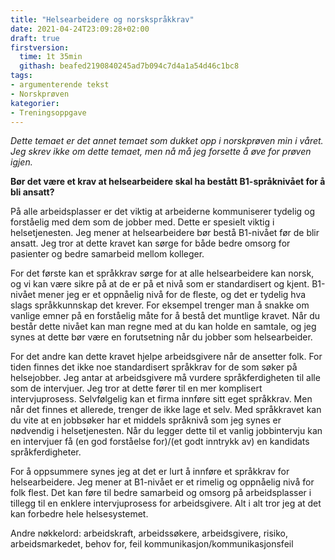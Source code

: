 ```yaml
---
title: "Helsearbeidere og norskspråkkrav"
date: 2021-04-24T23:09:28+02:00
draft: true
firstversion:
  time: 1t 35min
  githash: beafed2190840245ad7b094c7d4a1a54d46c1bc8
tags:
- argumenterende tekst
- Norskprøven
kategorier:
- Treningsoppgave
---
```


*Dette temaet er det annet temaet som dukket opp i norskprøven min i våret. Jeg skrev ikke om dette temaet, men nå må jeg forsette å øve for prøven igjen.*

**Bør det være et krav at helsearbeidere skal ha bestått B1-språknivået for å bli ansatt?**

På alle arbeidsplasser er det viktig at arbeiderne kommuniserer tydelig og forståelig med dem som de jobber med. Dette er spesielt viktig i helsetjenesten. Jeg mener at helsearbeidere bør bestå B1-nivået før de blir ansatt. Jeg tror at dette kravet kan sørge for både bedre omsorg for pasienter og bedre samarbeid mellom kolleger.

For det første kan et språkkrav sørge for at alle helsearbeidere kan norsk, og vi kan være sikre på at de er på et nivå som er standardisert og kjent. B1-nivået mener jeg er et oppnåelig nivå for de fleste, og det er tydelig hva slags språkkunnskap det krever. For eksempel trenger man å snakke om vanlige emner på en forståelig måte for å bestå det muntlige kravet. Når du består dette nivået kan man regne med at du kan holde en samtale, og jeg synes at dette bør være en forutsetning når du jobber som helsearbeider.  

For det andre kan dette kravet hjelpe arbeidsgivere når de ansetter folk. For tiden finnes det ikke noe standardisert språkkrav for de som søker på helsejobber. Jeg antar at arbeidsgivere må vurdere språkferdigheten til alle som de intervjuer. Jeg tror at dette fører til en mer komplisert intervjuprosess. Selvfølgelig kan et firma innføre sitt eget språkkrav. Men når det finnes et allerede, trenger de ikke lage et selv. Med språkkravet kan du vite at en jobbsøker har et middels språknivå som jeg synes er nødvendig i helsetjenesten. Når du legger dette til et vanlig jobbintervju kan en intervjuer få (en god forståelse for)/(et godt inntrykk av) en kandidats språkferdigheter.

For å oppsummere synes jeg at det er lurt å innføre et språkkrav for helsearbeidere. Jeg mener at B1-nivået er et rimelig og oppnåelig nivå for folk flest. Det kan føre til bedre samarbeid og omsorg på arbeidsplasser i tillegg til en enklere intervjuprosess for arbeidsgivere. Alt i alt tror jeg at det kan forbedre hele helsesystemet.

Andre nøkkelord: arbeidskraft, arbeidssøkere, arbeidsgivere, risiko, arbeidsmarkedet, behov for, feil kommunikasjon/kommunikasjonsfeil  
